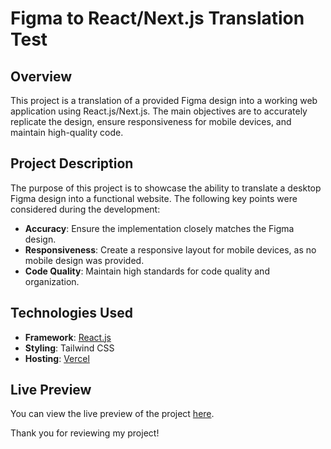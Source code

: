 # Figma to React/Next.js Translation Test

## Overview

This project is a translation of a provided Figma design into a working web application using React.js/Next.js. The main objectives are to accurately replicate the design, ensure responsiveness for mobile devices, and maintain high-quality code.


## Project Description

The purpose of this project is to showcase the ability to translate a desktop Figma design into a functional website. The following key points were considered during the development:

- **Accuracy**: Ensure the implementation closely matches the Figma design.
- **Responsiveness**: Create a responsive layout for mobile devices, as no mobile design was provided.
- **Code Quality**: Maintain high standards for code quality and organization.

## Technologies Used

- **Framework**: [React.js](https://reactjs.org/) 
- **Styling**: Tailwind CSS
- **Hosting**: [Vercel](https://vercel.com/) 

## Live Preview

You can view the live preview of the project [here](https://sleep-stiq.vercel.app/).


Thank you for reviewing my project!
